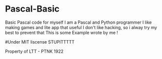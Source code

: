 # Pascal-Basic
Basic Pascal code for myself
I am a Pascal and Python programmer
I like making games and lite app that useful
I don't like hacking, so i alway try my best to prevent that
This is some Example wrote by me !

#Under MIT liscense
STUPITTTTT


Property of LTT - PTNK 1922
